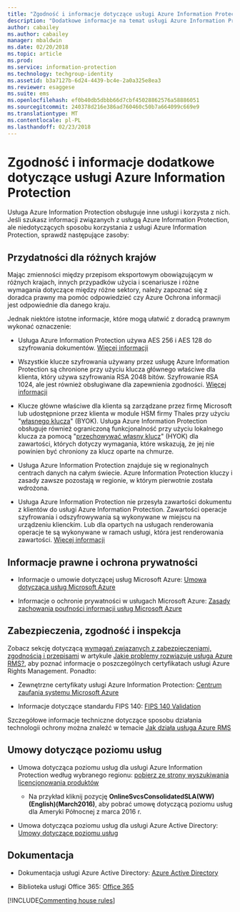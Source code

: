 ```yaml
---
title: "Zgodność i informacje dotyczące usługi Azure Information Protection"
description: "Dodatkowe informacje na temat usługi Azure Information Protection dotyczące na przykład kwestii prawnych, zgodności i umów SLA."
author: cabailey
ms.author: cabailey
manager: mbaldwin
ms.date: 02/20/2018
ms.topic: article
ms.prod: 
ms.service: information-protection
ms.technology: techgroup-identity
ms.assetid: b3a7127b-6d24-4439-bc4e-2a0a325e8ea3
ms.reviewer: esaggese
ms.suite: ems
ms.openlocfilehash: ef0b40db5dbbb66d7cbf45028862576a58886051
ms.sourcegitcommit: 240378d216e386ad760460c50b7a664099c669e9
ms.translationtype: MT
ms.contentlocale: pl-PL
ms.lasthandoff: 02/23/2018
---
```

# <a name="compliance-and-supporting-information-for-azure-information-protection"></a>Zgodność i informacje dodatkowe dotyczące usługi Azure Information Protection

Usługa Azure Information Protection obsługuje inne usługi i korzysta z nich. Jeśli szukasz informacji związanych z usługą Azure Information Protection, ale niedotyczących sposobu korzystania z usługi Azure Information Protection, sprawdź następujące zasoby:

## <a name="suitability-for-different-countries"></a>Przydatności dla różnych krajów

Mając zmienności między przepisom eksportowym obowiązującym w różnych krajach, innych przypadków użycia i scenariusze i różne wymagania dotyczące między różne sektory, należy zapoznać się z doradca prawny ma pomóc odpowiedzieć czy Azure Ochrona informacji jest odpowiednie dla danego kraju.

Jednak niektóre istotne informacje, które mogą ułatwić z doradcą prawnym wykonać oznaczenie:

- Usługa Azure Information Protection używa AES 256 i AES 128 do szyfrowania dokumentów. [Więcej informacji](../understand-explore/how-does-it-work.md#cryptographic-controls-used-by-azure-rms-algorithms-and-key-lengths)

- Wszystkie klucze szyfrowania używany przez usługę Azure Information Protection są chronione przy użyciu klucza głównego właściwe dla klienta, który używa szyfrowania RSA 2048 bitów. Szyfrowanie RSA 1024, ale jest również obsługiwane dla zapewnienia zgodności. [Więcej informacji](../understand-explore/how-does-it-work.md#cryptographic-controls-used-by-azure-rms-algorithms-and-key-lengths)

- Klucze główne właściwe dla klienta są zarządzane przez firmę Microsoft lub udostępnione przez klienta w module HSM firmy Thales przy użyciu "[własnego klucza](../plan-design/plan-implement-tenant-key.md)" (BYOK). Usługa Azure Information Protection obsługuje również ograniczoną funkcjonalność przy użyciu lokalnego klucza za pomocą "[przechowywać własny klucz](../deploy-use/configure-adrms-restrictions.md)" (HYOK) dla zawartości, których dotyczy wymagania, które wskazują, że jej nie powinien być chroniony za klucz oparte na chmurze.

- Usługa Azure Information Protection znajduje się w regionalnych centrach danych na całym świecie. Azure Information Protection kluczy i zasady zawsze pozostają w regionie, w którym pierwotnie została wdrożona.
 
- Usługa Azure Information Protection nie przesyła zawartości dokumentu z klientów do usługi Azure Information Protection. Zawartości operacje szyfrowania i odszyfrowywania są wykonywane w miejscu na urządzeniu klienckim. Lub dla opartych na usługach renderowania operacje te są wykonywane w ramach usługi, która jest renderowania zawartości. [Więcej informacji](../understand-explore/how-does-it-work.md)

## <a name="legal-and-privacy"></a>Informacje prawne i ochrona prywatności

- Informacje o umowie dotyczącej usług Microsoft Azure: [Umowa dotycząca usług Microsoft Azure](http://azure.microsoft.com/support/legal/subscription-agreement/)

- Informacje o ochronie prywatności w usługach Microsoft Azure: [Zasady zachowania poufności informacji usług Microsoft Azure](http://azure.microsoft.com/support/legal/privacy-statement/)

## <a name="security-compliance-and-auditing"></a>Zabezpieczenia, zgodność i inspekcja

Zobacz sekcję dotyczącą [wymagań związanych z zabezpieczeniami, zgodnością i przepisami](../understand-explore/azure-rms-problems-it-solves.md#security-compliance-and-regulatory-requirements) w artykule [Jakie problemy rozwiązuje usługa Azure RMS?](../understand-explore/azure-rms-problems-it-solves.md), aby poznać informacje o poszczególnych certyfikatach usługi Azure Rights Management. Ponadto:

- Zewnętrzne certyfikaty usługi Azure Information Protection: [Centrum zaufania systemu Microsoft Azure](http://azure.microsoft.com/support/trust-center/)

- Informacje dotyczące standardu FIPS 140: [FIPS 140 Validation](https://technet.microsoft.com/library/security/cc750357.aspx)

Szczegółowe informacje techniczne dotyczące sposobu działania technologii ochrony można znaleźć w temacie [Jak działa usługa Azure RMS](../understand-explore/how-does-it-work.md) 

## <a name="service-level-agreements"></a>Umowy dotyczące poziomu usług

- Umowa dotycząca poziomu usług dla usługi Azure Information Protection według wybranego regionu: [pobierz ze strony wyszukiwania licencjonowania produktów](http://microsoftvolumelicensing.com/DocumentSearch.aspx?Mode=3&amp;DocumentTypeId=37)

    - Na przykład kliknij pozycję **OnlineSvcsConsolidatedSLA(WW)(English)(March2016)**, aby pobrać umowę dotyczącą poziomu usług dla Ameryki Północnej z marca 2016 r.

-   Umowa dotycząca poziomu usług dla usługi Azure Active Directory: [Umowy dotyczące poziomu usług](http://azure.microsoft.com/support/legal/sla/)

## <a name="documentation"></a>Dokumentacja

- Dokumentacja usługi Azure Active Directory: [Azure Active Directory](/active-directory/)

- Biblioteka usługi Office 365: [Office 365](http://technet.microsoft.com/library/dn127064%28v=office.14%29.aspx)

[!INCLUDE[Commenting house rules](../includes/houserules.md)]
